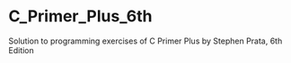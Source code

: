 # C_Primer_Plus_6th
Solution to programming exercises of C Primer Plus by Stephen Prata, 6th Edition
